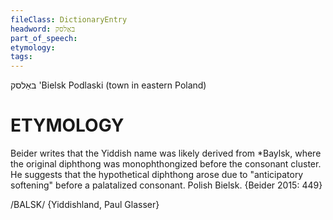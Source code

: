```yaml
---
fileClass: DictionaryEntry
headword: באַלסק
part_of_speech: 
etymology: 
tags: 
---
```

באַלסק
'Bielsk Podlaski (town in eastern Poland)

ETYMOLOGY
===========
Beider writes that the Yiddish name was likely derived from *Baylsk, where the original diphthong was monophthongized before the consonant cluster. He suggests that the hypothetical diphthong arose due to "anticipatory softening" before a palatalized consonant.
Polish Bielsk.
{Beider 2015: 449}

/BALSK/ {Yiddishland, Paul Glasser}